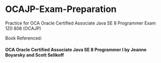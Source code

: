# OCAJP-Exam-Preparation #

Practice for OCA Oracle Certified Associate Java SE 8 Programmer Exam 1Z0 808 (OCAJP)

Book Referenced:

#### OCA Oracle Certified Associate Java SE 8 Programmer I by Jeanne Boyarsky and Scott Selikoff ####
